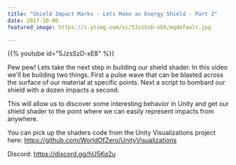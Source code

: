 ```yaml
---
title: "Shield Impact Marks - Lets Make an Energy Shield - Part 2"
date: 2017-10-06
featured_image: https://i.ytimg.com/vi/5JzsSzD-xE8/mqdefault.jpg

---
```


{{% youtube id="5JzsSzD-xE8" %}}

Pew pew! Lets take the next step in building our shield shader. In this video we'll be building two things. First a pulse wave that can be blasted across the surface of our material at specific points. Next a script to bombard our shield with a dozen impacts a second.

This will allow us to discover some interesting behavior in Unity and get our shield shader to the point where we can easily represent impacts from anywhere.

You can pick up the shaders code from the Unity Visualizations project here: https://github.com/WorldOfZero/UnityVisualizations

Discord: https://discord.gg/hU5Kq2u